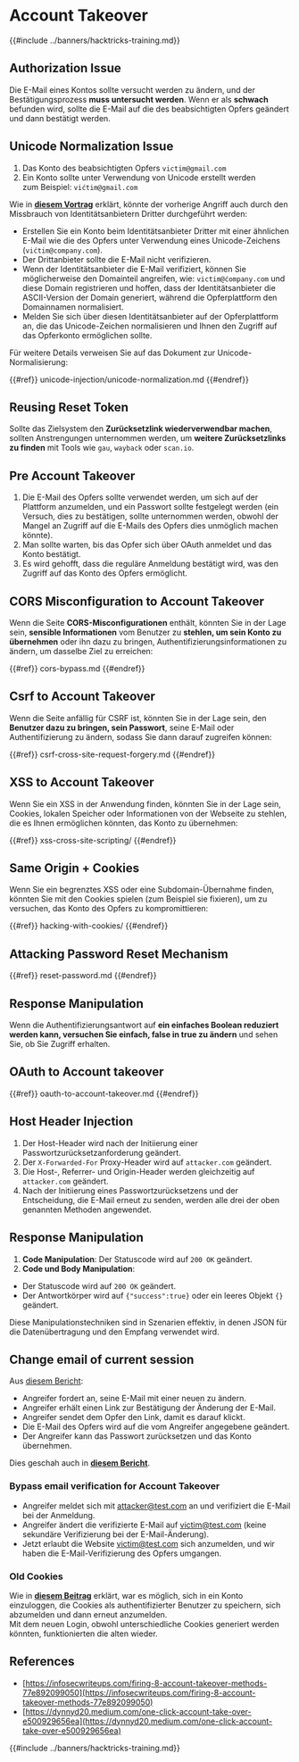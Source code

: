 # Account Takeover

{{#include ../banners/hacktricks-training.md}}

## **Authorization Issue**

Die E-Mail eines Kontos sollte versucht werden zu ändern, und der Bestätigungsprozess **muss untersucht werden**. Wenn er als **schwach** befunden wird, sollte die E-Mail auf die des beabsichtigten Opfers geändert und dann bestätigt werden.

## **Unicode Normalization Issue**

1. Das Konto des beabsichtigten Opfers `victim@gmail.com`
2. Ein Konto sollte unter Verwendung von Unicode erstellt werden\
zum Beispiel: `vićtim@gmail.com`

Wie in [**diesem Vortrag**](https://www.youtube.com/watch?v=CiIyaZ3x49c) erklärt, könnte der vorherige Angriff auch durch den Missbrauch von Identitätsanbietern Dritter durchgeführt werden:

- Erstellen Sie ein Konto beim Identitätsanbieter Dritter mit einer ähnlichen E-Mail wie die des Opfers unter Verwendung eines Unicode-Zeichens (`vićtim@company.com`).
- Der Drittanbieter sollte die E-Mail nicht verifizieren.
- Wenn der Identitätsanbieter die E-Mail verifiziert, können Sie möglicherweise den Domainteil angreifen, wie: `victim@ćompany.com` und diese Domain registrieren und hoffen, dass der Identitätsanbieter die ASCII-Version der Domain generiert, während die Opferplattform den Domainnamen normalisiert.
- Melden Sie sich über diesen Identitätsanbieter auf der Opferplattform an, die das Unicode-Zeichen normalisieren und Ihnen den Zugriff auf das Opferkonto ermöglichen sollte.

Für weitere Details verweisen Sie auf das Dokument zur Unicode-Normalisierung:

{{#ref}}
unicode-injection/unicode-normalization.md
{{#endref}}

## **Reusing Reset Token**

Sollte das Zielsystem den **Zurücksetzlink wiederverwendbar machen**, sollten Anstrengungen unternommen werden, um **weitere Zurücksetzlinks zu finden** mit Tools wie `gau`, `wayback` oder `scan.io`.

## **Pre Account Takeover**

1. Die E-Mail des Opfers sollte verwendet werden, um sich auf der Plattform anzumelden, und ein Passwort sollte festgelegt werden (ein Versuch, dies zu bestätigen, sollte unternommen werden, obwohl der Mangel an Zugriff auf die E-Mails des Opfers dies unmöglich machen könnte).
2. Man sollte warten, bis das Opfer sich über OAuth anmeldet und das Konto bestätigt.
3. Es wird gehofft, dass die reguläre Anmeldung bestätigt wird, was den Zugriff auf das Konto des Opfers ermöglicht.

## **CORS Misconfiguration to Account Takeover**

Wenn die Seite **CORS-Misconfigurationen** enthält, könnten Sie in der Lage sein, **sensible Informationen** vom Benutzer zu **stehlen, um sein Konto zu übernehmen** oder ihn dazu zu bringen, Authentifizierungsinformationen zu ändern, um dasselbe Ziel zu erreichen:

{{#ref}}
cors-bypass.md
{{#endref}}

## **Csrf to Account Takeover**

Wenn die Seite anfällig für CSRF ist, könnten Sie in der Lage sein, den **Benutzer dazu zu bringen, sein Passwort**, seine E-Mail oder Authentifizierung zu ändern, sodass Sie dann darauf zugreifen können:

{{#ref}}
csrf-cross-site-request-forgery.md
{{#endref}}

## **XSS to Account Takeover**

Wenn Sie ein XSS in der Anwendung finden, könnten Sie in der Lage sein, Cookies, lokalen Speicher oder Informationen von der Webseite zu stehlen, die es Ihnen ermöglichen könnten, das Konto zu übernehmen:

{{#ref}}
xss-cross-site-scripting/
{{#endref}}

## **Same Origin + Cookies**

Wenn Sie ein begrenztes XSS oder eine Subdomain-Übernahme finden, könnten Sie mit den Cookies spielen (zum Beispiel sie fixieren), um zu versuchen, das Konto des Opfers zu kompromittieren:

{{#ref}}
hacking-with-cookies/
{{#endref}}

## **Attacking Password Reset Mechanism**

{{#ref}}
reset-password.md
{{#endref}}

## **Response Manipulation**

Wenn die Authentifizierungsantwort auf **ein einfaches Boolean reduziert werden kann, versuchen Sie einfach, false in true zu ändern** und sehen Sie, ob Sie Zugriff erhalten.

## OAuth to Account takeover

{{#ref}}
oauth-to-account-takeover.md
{{#endref}}

## Host Header Injection

1. Der Host-Header wird nach der Initiierung einer Passwortzurücksetzanforderung geändert.
2. Der `X-Forwarded-For` Proxy-Header wird auf `attacker.com` geändert.
3. Die Host-, Referrer- und Origin-Header werden gleichzeitig auf `attacker.com` geändert.
4. Nach der Initiierung eines Passwortzurücksetzens und der Entscheidung, die E-Mail erneut zu senden, werden alle drei der oben genannten Methoden angewendet.

## Response Manipulation

1. **Code Manipulation**: Der Statuscode wird auf `200 OK` geändert.
2. **Code und Body Manipulation**:
- Der Statuscode wird auf `200 OK` geändert.
- Der Antwortkörper wird auf `{"success":true}` oder ein leeres Objekt `{}` geändert.

Diese Manipulationstechniken sind in Szenarien effektiv, in denen JSON für die Datenübertragung und den Empfang verwendet wird.

## Change email of current session

Aus [diesem Bericht](https://dynnyd20.medium.com/one-click-account-take-over-e500929656ea):

- Angreifer fordert an, seine E-Mail mit einer neuen zu ändern.
- Angreifer erhält einen Link zur Bestätigung der Änderung der E-Mail.
- Angreifer sendet dem Opfer den Link, damit es darauf klickt.
- Die E-Mail des Opfers wird auf die vom Angreifer angegebene geändert.
- Der Angreifer kann das Passwort zurücksetzen und das Konto übernehmen.

Dies geschah auch in [**diesem Bericht**](https://dynnyd20.medium.com/one-click-account-take-over-e500929656ea).

### Bypass email verification for Account Takeover
- Angreifer meldet sich mit attacker@test.com an und verifiziert die E-Mail bei der Anmeldung.
- Angreifer ändert die verifizierte E-Mail auf victim@test.com (keine sekundäre Verifizierung bei der E-Mail-Änderung).
- Jetzt erlaubt die Website victim@test.com sich anzumelden, und wir haben die E-Mail-Verifizierung des Opfers umgangen.

### Old Cookies

Wie in [**diesem Beitrag**](https://medium.com/@niraj1mahajan/uncovering-the-hidden-vulnerability-how-i-found-an-authentication-bypass-on-shopifys-exchange-cc2729ea31a9) erklärt, war es möglich, sich in ein Konto einzuloggen, die Cookies als authentifizierter Benutzer zu speichern, sich abzumelden und dann erneut anzumelden.\
Mit dem neuen Login, obwohl unterschiedliche Cookies generiert werden könnten, funktionierten die alten wieder.

## References

- [https://infosecwriteups.com/firing-8-account-takeover-methods-77e892099050](https://infosecwriteups.com/firing-8-account-takeover-methods-77e892099050)
- [https://dynnyd20.medium.com/one-click-account-take-over-e500929656ea](https://dynnyd20.medium.com/one-click-account-take-over-e500929656ea)

{{#include ../banners/hacktricks-training.md}}
